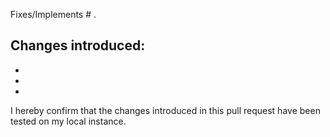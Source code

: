 Fixes/Implements # .

Changes introduced:
-
-
-
-

I hereby confirm that the changes introduced in this pull request have been tested on my local instance.

